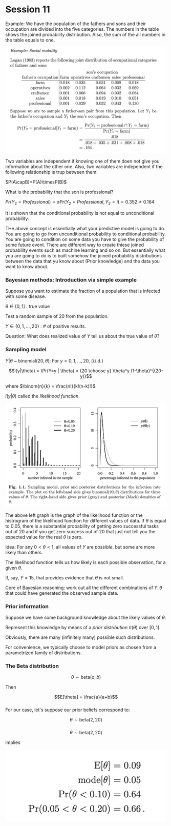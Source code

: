 # Session 11


Example: We have the population of the fathers and sons and their occupation are divided into the five categories. The numbers in the table shows the joined probability distribution. Also, the sum of the all numbers in the table equals to one. 

![31](Picturs/pic_31.PNG)

Two variables are independent if knowing one of them doen not give you information about the other one. Also, two variables are independent if the following relationship is trup between them:

$P(A\capB)=P(A)\timesP(B)$

What is the probability that the son is professional?

$Pr(Y_{2}=Professional)=\sigma Pr(Y_{2}=Professional,Y_{2}=i)=0.352	\neq0.164$

It is shown that the conditional probability is not equal to unconditional probability.

THe above concept is essentially what your predictive model is going to do. You are going to go from unconditional probability to conditional probability. You are going to condition on some data you have to give the probability of some future event. There are different way to create thiese joined probability events such as machine learning and so on. But essentially what you are going to do is to built somehow the joined probability distributions between the data that yu know about (Prior knowledge) and the data you want to know about.


### Bayesian methods: Introduction via simple example



Suppose you want to estimate the fraction of a population that is infected with some disease.

$\theta \in [0,1]$ : true value

Test a random sample of $20$ from the population. 

$Y \in \{0,1,\ldots,20\}$ : # of positive results.

Question: What does realized value of $Y$ tell us about the true value of $\theta$?

### Sampling model

$Y | \theta$ ~ binomial$(20,\theta)$: For $y = 0, 1, \ldots, 20$, (i.i.d.)

$$l(y|\theta) = \Pr(Y=y | \theta) = {20 \choose y} \theta^y (1-\theta)^{(20-y)}$$

where $\binom{n}{k} = \frac{n!}{k!(n-k)!}$

$l(y|\theta)$ called the *likelihood function*.

![32](Picturs/pic_32.PNG)

The above left graph is the graph of the likelihood function or the histrogram of the likelihood function for different values of data. If $\theta$ is equal to 0.05, there is a substantial probability of getting zero successful tasks out of 20 and if you get zero success out of 20 that just not tell you  the expected value for the real $\theta$ is zero. 


Idea: For any $0< \theta < 1$, all values of $Y$ are *possible*, but some are more likely than others. 

The likelihood function tells us how likely is each possible observation, for a given $\theta$.

If, say, $Y = 15$, that provides evidence that $\theta$ is not small.

Core of Bayesian reasoning: work out all the different combinations of $Y, \theta$ that could have generated the observed sample data. 

### Prior information

Suppose we have some background knowledge about the likely values of $\theta$. 

Represent this knowledge by means of a *prior distribution* $\pi(\theta)$ over $[0,1]$.

Obviously, there are many (infinitely many) possible such distributions. 

For convenience, we typically choose to model priors as chosen from a parametrized family of distributions.

### The Beta distribution

$$\theta \sim \text{beta}(a,b)$$

Then

$$E[\theta] = \frac{a}{a+b}$$

###

For our case, let's suppose our prior beliefs correspond to:

$$\theta \sim \text{beta}(2,20)$$

###

$$\theta \sim \text{beta}(2,20)$$ 

implies

![33](Picturs/pic_33.PNG)



